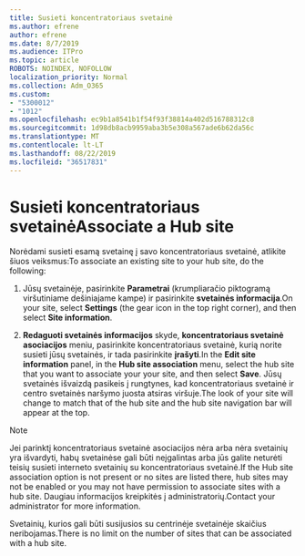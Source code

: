 ```yaml
---
title: Susieti koncentratoriaus svetainė
ms.author: efrene
author: efrene
ms.date: 8/7/2019
ms.audience: ITPro
ms.topic: article
ROBOTS: NOINDEX, NOFOLLOW
localization_priority: Normal
ms.collection: Adm_O365
ms.custom:
- "5300012"
- "1012"
ms.openlocfilehash: ec9b1a8541b1f54f93f38814a402d516788312c8
ms.sourcegitcommit: 1d98db8acb9959aba3b5e308a567ade6b62da56c
ms.translationtype: MT
ms.contentlocale: lt-LT
ms.lasthandoff: 08/22/2019
ms.locfileid: "36517831"
---
```

# <a name="associate-a-hub-site"></a><span data-ttu-id="0fa48-102">Susieti koncentratoriaus svetainė</span><span class="sxs-lookup"><span data-stu-id="0fa48-102">Associate a Hub site</span></span>

<span data-ttu-id="0fa48-103">Norėdami susieti esamą svetainę į savo koncentratoriaus svetainė, atlikite šiuos veiksmus:</span><span class="sxs-lookup"><span data-stu-id="0fa48-103">To associate an existing site to your hub site, do the following:</span></span>
  
1. <span data-ttu-id="0fa48-104">Jūsų svetainėje, pasirinkite **Parametrai** (krumpliaračio piktogramą viršutiniame dešiniajame kampe) ir pasirinkite **svetainės informacija**.</span><span class="sxs-lookup"><span data-stu-id="0fa48-104">On your site, select **Settings** (the gear icon in the top right corner), and then select **Site information**.</span></span>

2. <span data-ttu-id="0fa48-105">**Redaguoti svetainės informacijos** skyde, **koncentratoriaus svetainė asociacijos** meniu, pasirinkite koncentratoriaus svetainė, kurią norite susieti jūsų svetainės, ir tada pasirinkite **įrašyti**.</span><span class="sxs-lookup"><span data-stu-id="0fa48-105">In the **Edit site information** panel, in the **Hub site association** menu, select the hub site that you want to associate your your site, and then select **Save**.</span></span> <span data-ttu-id="0fa48-106">Jūsų svetainės išvaizdą pasikeis į rungtynes, kad koncentratoriaus svetainė ir centro svetainės naršymo juosta atsiras viršuje.</span><span class="sxs-lookup"><span data-stu-id="0fa48-106">The look of your site will change to match that of the hub site and the hub site navigation bar will appear at the top.</span></span>

 > [!Note]
><span data-ttu-id="0fa48-107">Jei parinktį koncentratoriaus svetainė asociacijos nėra arba nėra svetainių yra išvardyti, habų svetainėse gali būti neįgalintas arba jūs galite neturėti teisių susieti interneto svetainių su koncentratoriaus svetainė.</span><span class="sxs-lookup"><span data-stu-id="0fa48-107">If the Hub site association option is not present or no sites are listed there, hub sites may not be enabled or you may not have permission to associate sites with a hub site.</span></span> <span data-ttu-id="0fa48-108">Daugiau informacijos kreipkitės į administratorių.</span><span class="sxs-lookup"><span data-stu-id="0fa48-108">Contact your administrator for more information.</span></span>
>
><span data-ttu-id="0fa48-109">Svetainių, kurios gali būti susijusios su centrinėje svetainėje skaičius neribojamas.</span><span class="sxs-lookup"><span data-stu-id="0fa48-109">There is no limit on the number of sites that can be associated with a hub site.</span></span>
  
